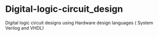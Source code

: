 # Digital-logic-circuit_design
Digital logic circuit designs using Hardware design languages ( System Verilog and VHDL) 
